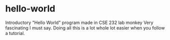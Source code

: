 # hello-world
Introductory "Hello World" program made in CSE 232 lab
monkey
Very fascinating I must say. Doing all this is a lot whole lot easier when you follow a tutorial.

